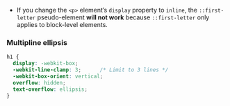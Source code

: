- If you change the `<p>` element’s `display` property to `inline`, the `::first-letter` pseudo-element **will not work** because `::first-letter` only applies to block-level elements.

### Multipline ellipsis
```css
h1 {
  display: -webkit-box;
  -webkit-line-clamp: 3;      /* Limit to 3 lines */
  -webkit-box-orient: vertical;
  overflow: hidden;
  text-overflow: ellipsis;
}

```
